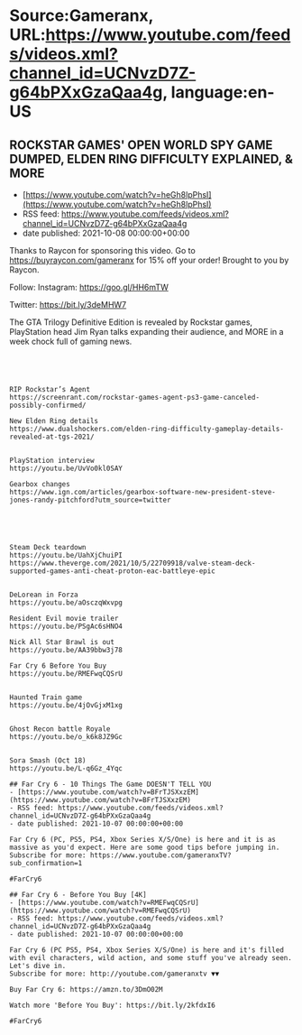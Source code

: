 # Source:Gameranx, URL:https://www.youtube.com/feeds/videos.xml?channel_id=UCNvzD7Z-g64bPXxGzaQaa4g, language:en-US

## ROCKSTAR GAMES' OPEN WORLD SPY GAME DUMPED, ELDEN RING DIFFICULTY EXPLAINED, & MORE
 - [https://www.youtube.com/watch?v=heGh8lpPhsI](https://www.youtube.com/watch?v=heGh8lpPhsI)
 - RSS feed: https://www.youtube.com/feeds/videos.xml?channel_id=UCNvzD7Z-g64bPXxGzaQaa4g
 - date published: 2021-10-08 00:00:00+00:00

Thanks to Raycon for sponsoring this video. Go to https://buyraycon.com/gameranx for 15% off your order! Brought to you by Raycon.

Follow:
 Instagram: https://goo.gl/HH6mTW​​​​​​​

Twitter: https://bit.ly/3deMHW7​​​​​​​

The GTA Trilogy Definitive Edition is revealed by Rockstar games, PlayStation head Jim Ryan talks expanding their audience, and MORE in a week chock full of gaming news.


 ~~~~STORIES~~~~




RIP Rockstar’s Agent
https://screenrant.com/rockstar-games-agent-ps3-game-canceled-possibly-confirmed/

New Elden Ring details
https://www.dualshockers.com/elden-ring-difficulty-gameplay-details-revealed-at-tgs-2021/


PlayStation interview
https://youtu.be/UvVo0kl0SAY

Gearbox changes
https://www.ign.com/articles/gearbox-software-new-president-steve-jones-randy-pitchford?utm_source=twitter





Steam Deck teardown
https://youtu.be/UahXjChuiPI
https://www.theverge.com/2021/10/5/22709918/valve-steam-deck-supported-games-anti-cheat-proton-eac-battleye-epic


DeLorean in Forza
https://youtu.be/aOsczqWxvpg

Resident Evil movie trailer 
https://youtu.be/PSgAc6sHNO4

Nick All Star Brawl is out
https://youtu.be/AA39bbw3j78

Far Cry 6 Before You Buy
https://youtu.be/RMEFwqCQSrU


Haunted Train game
https://youtu.be/4jOvGjxM1xg


Ghost Recon battle Royale
https://youtu.be/o_k6k8JZ9Gc


Sora Smash (Oct 18)
https://youtu.be/L-q6Gz_4Yqc

## Far Cry 6 - 10 Things The Game DOESN'T TELL YOU
 - [https://www.youtube.com/watch?v=BFrTJSXxzEM](https://www.youtube.com/watch?v=BFrTJSXxzEM)
 - RSS feed: https://www.youtube.com/feeds/videos.xml?channel_id=UCNvzD7Z-g64bPXxGzaQaa4g
 - date published: 2021-10-07 00:00:00+00:00

Far Cry 6 (PC, PS5, PS4, Xbox Series X/S/One) is here and it is as massive as you'd expect. Here are some good tips before jumping in.
Subscribe for more: https://www.youtube.com/gameranxTV?sub_confirmation=1

#FarCry6

## Far Cry 6 - Before You Buy [4K]
 - [https://www.youtube.com/watch?v=RMEFwqCQSrU](https://www.youtube.com/watch?v=RMEFwqCQSrU)
 - RSS feed: https://www.youtube.com/feeds/videos.xml?channel_id=UCNvzD7Z-g64bPXxGzaQaa4g
 - date published: 2021-10-07 00:00:00+00:00

Far Cry 6 (PC PS5, PS4, Xbox Series X/S/One) is here and it's filled with evil characters, wild action, and some stuff you've already seen. Let's dive in.
Subscribe for more: http://youtube.com/gameranxtv ▼▼

Buy Far Cry 6: https://amzn.to/3DmO02M

Watch more 'Before You Buy': https://bit.ly/2kfdxI6

#FarCry6

